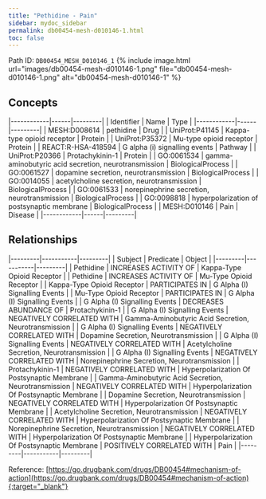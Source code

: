 ```yaml
---
title: "Pethidine - Pain"
sidebar: mydoc_sidebar
permalink: db00454-mesh-d010146-1.html
toc: false 
---
```



Path ID: `DB00454_MESH_D010146_1`
{% include image.html url="images/db00454-mesh-d010146-1.png" file="db00454-mesh-d010146-1.png" alt="db00454-mesh-d010146-1" %}

## Concepts

|------------|------|---------|
| Identifier | Name | Type    |
|------------|------|---------|
| MESH:D008614 | pethidine | Drug |
| UniProt:P41145 | Kappa-type opioid receptor | Protein |
| UniProt:P35372 | Mu-type opioid receptor | Protein |
| REACT:R-HSA-418594 | G alpha (i) signalling events | Pathway |
| UniProt:P20366 | Protachykinin-1 | Protein |
| GO:0061534 | gamma-aminobutyric acid secretion, neurotransmission | BiologicalProcess |
| GO:0061527 | dopamine secretion, neurotransmission | BiologicalProcess |
| GO:0014055 | acetylcholine secretion, neurotransmission | BiologicalProcess |
| GO:0061533 | norepinephrine secretion, neurotransmission | BiologicalProcess |
| GO:0098818 | hyperpolarization of postsynaptic membrane | BiologicalProcess |
| MESH:D010146 | Pain | Disease |
|------------|------|---------|

## Relationships

|---------|-----------|---------|
| Subject | Predicate | Object  |
|---------|-----------|---------|
| Pethidine | INCREASES ACTIVITY OF | Kappa-Type Opioid Receptor |
| Pethidine | INCREASES ACTIVITY OF | Mu-Type Opioid Receptor |
| Kappa-Type Opioid Receptor | PARTICIPATES IN | G Alpha (I) Signalling Events |
| Mu-Type Opioid Receptor | PARTICIPATES IN | G Alpha (I) Signalling Events |
| G Alpha (I) Signalling Events | DECREASES ABUNDANCE OF | Protachykinin-1 |
| G Alpha (I) Signalling Events | NEGATIVELY CORRELATED WITH | Gamma-Aminobutyric Acid Secretion, Neurotransmission |
| G Alpha (I) Signalling Events | NEGATIVELY CORRELATED WITH | Dopamine Secretion, Neurotransmission |
| G Alpha (I) Signalling Events | NEGATIVELY CORRELATED WITH | Acetylcholine Secretion, Neurotransmission |
| G Alpha (I) Signalling Events | NEGATIVELY CORRELATED WITH | Norepinephrine Secretion, Neurotransmission |
| Protachykinin-1 | NEGATIVELY CORRELATED WITH | Hyperpolarization Of Postsynaptic Membrane |
| Gamma-Aminobutyric Acid Secretion, Neurotransmission | NEGATIVELY CORRELATED WITH | Hyperpolarization Of Postsynaptic Membrane |
| Dopamine Secretion, Neurotransmission | NEGATIVELY CORRELATED WITH | Hyperpolarization Of Postsynaptic Membrane |
| Acetylcholine Secretion, Neurotransmission | NEGATIVELY CORRELATED WITH | Hyperpolarization Of Postsynaptic Membrane |
| Norepinephrine Secretion, Neurotransmission | NEGATIVELY CORRELATED WITH | Hyperpolarization Of Postsynaptic Membrane |
| Hyperpolarization Of Postsynaptic Membrane | POSITIVELY CORRELATED WITH | Pain |
|---------|-----------|---------|

Reference: [https://go.drugbank.com/drugs/DB00454#mechanism-of-action](https://go.drugbank.com/drugs/DB00454#mechanism-of-action){:target="_blank"}